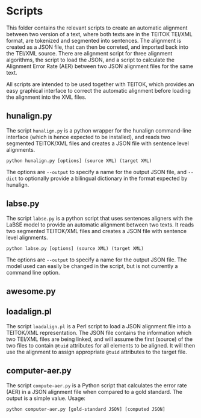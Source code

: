 # Scripts

This folder contains the relevant scripts to create an automatic alignment between two version of a text, 
where both texts are in the TEITOK TEI/XML format, are tokenized and segmented into sentences. The alignment
is created as a JSON file, that can then be correted, and imported back into the TEI/XML source. There are 
alignment script for three alignment algorithms, the script to load the JSON, and a script to calculate the 
Alignment Error Rate (AER) between two JSON alignment files for the same text.

All scripts are intended to be used together with TEITOK, which provides an easy graphical interface to 
correct the automatic alignment before loading the alignment into the XML files. 

## hunalign.py

The script `hunalign.py` is a python wrapper for the hunalign command-line interface (which is hence expected 
to be installed), and reads two segmented TEITOK/XML files and creates a JSON file with sentence level 
alignments.

```python hunalign.py [options] (source XML) (target XML)```

The options are `--output` to specify a name for the output JSON file, and `--dict` to optionally provide a bilingual
dictionary in the format expected by hunalign.


## labse.py

The script `labse.py` is a python script that uses sentences aligners with the LaBSE model to provide an automatic 
alignment between two texts. 
It reads two segmented TEITOK/XML files and creates a JSON file with sentence level alignments. 

```python labse.py [options] (source XML) (target XML)```

The options are `--output` to specify a name for the output JSON file. The model used 
can easily be changed in the script, but is not currently a command line option.

## awesome.py


## loadalign.pl

The script `loadalign.pl` is a Perl script to load a JSON alignment file into a TEITOK/XML representation. The JSON 
file contains the information which two TEI/XML files are being linked, and will assume the first (source) of the two files
to contain `@tuid` attributes for all elements to be aligned. It will then use the alignment to assign appropriate `@tuid` attributes to the target file.

## computer-aer.py

The script `compute-aer.py` is a Python script that calculates the error rate (AER) in a JSON alignment file when
compared to a gold standard. The output is a simple value. Usage:

```python computer-aer.py [gold-standard JSON] [computed JSON]```

